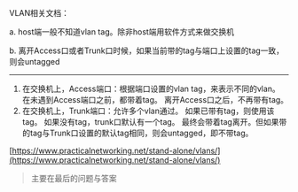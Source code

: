 VLAN相关文档：

a. host端一般不知道vlan tag。除非host端用软件方式来做交换机

b. 离开Access口或者Trunk口时候，如果当前带的tag与端口上设置的tag一致，则会untagged



-----


1. 在交换机上，Access端口：根据端口设置的vlan tag，来表示不同的vlan。
   在未遇到Access端口之前，都带着tag。
   离开Access口之后，不再带有tag。
2. 在交换机上，Trunk端口：允许多个vlan通过。
   如果已带有tag，则使用该tag。
   如果没有tag，trunk口默认有一个tag。
   最终会带着tag离开。但如果带的tag与Trunk口设置的默认tag相同，则会untagged，即不带tag。

[https://www.practicalnetworking.net/stand-alone/vlans/](https://www.practicalnetworking.net/stand-alone/vlans/) 
> 主要在最后的问题与答案
